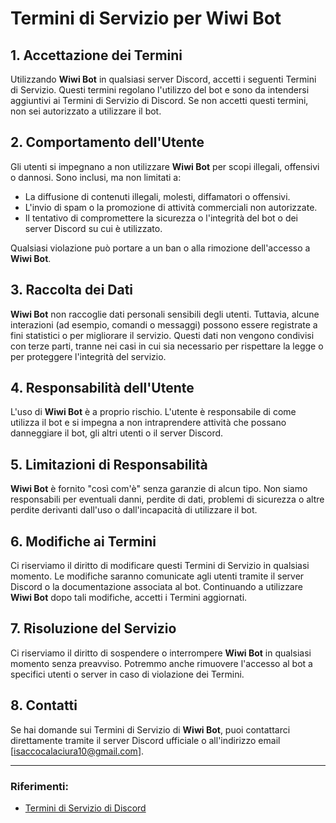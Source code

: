 # Termini di Servizio per Wiwi Bot

## 1. Accettazione dei Termini
Utilizzando **Wiwi Bot** in qualsiasi server Discord, accetti i seguenti Termini di Servizio. Questi termini regolano l'utilizzo del bot e sono da intendersi aggiuntivi ai Termini di Servizio di Discord. Se non accetti questi termini, non sei autorizzato a utilizzare il bot.

## 2. Comportamento dell'Utente
Gli utenti si impegnano a non utilizzare **Wiwi Bot** per scopi illegali, offensivi o dannosi. Sono inclusi, ma non limitati a:
- La diffusione di contenuti illegali, molesti, diffamatori o offensivi.
- L'invio di spam o la promozione di attività commerciali non autorizzate.
- Il tentativo di compromettere la sicurezza o l'integrità del bot o dei server Discord su cui è utilizzato.

Qualsiasi violazione può portare a un ban o alla rimozione dell'accesso a **Wiwi Bot**.

## 3. Raccolta dei Dati
**Wiwi Bot** non raccoglie dati personali sensibili degli utenti. Tuttavia, alcune interazioni (ad esempio, comandi o messaggi) possono essere registrate a fini statistici o per migliorare il servizio. Questi dati non vengono condivisi con terze parti, tranne nei casi in cui sia necessario per rispettare la legge o per proteggere l'integrità del servizio.

## 4. Responsabilità dell'Utente
L'uso di **Wiwi Bot** è a proprio rischio. L'utente è responsabile di come utilizza il bot e si impegna a non intraprendere attività che possano danneggiare il bot, gli altri utenti o il server Discord.

## 5. Limitazioni di Responsabilità
**Wiwi Bot** è fornito "così com'è" senza garanzie di alcun tipo. Non siamo responsabili per eventuali danni, perdite di dati, problemi di sicurezza o altre perdite derivanti dall'uso o dall'incapacità di utilizzare il bot.

## 6. Modifiche ai Termini
Ci riserviamo il diritto di modificare questi Termini di Servizio in qualsiasi momento. Le modifiche saranno comunicate agli utenti tramite il server Discord o la documentazione associata al bot. Continuando a utilizzare **Wiwi Bot** dopo tali modifiche, accetti i Termini aggiornati.

## 7. Risoluzione del Servizio
Ci riserviamo il diritto di sospendere o interrompere **Wiwi Bot** in qualsiasi momento senza preavviso. Potremmo anche rimuovere l'accesso al bot a specifici utenti o server in caso di violazione dei Termini.

## 8. Contatti
Se hai domande sui Termini di Servizio di **Wiwi Bot**, puoi contattarci direttamente tramite il server Discord ufficiale o all'indirizzo email [isaccocalaciura10@gmail.com].

---

### Riferimenti:
- [Termini di Servizio di Discord](https://discord.com/terms)
